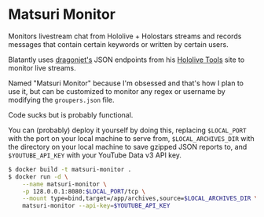 # Matsuri Monitor

Monitors livestream chat from Hololive + Holostars streams and records messages that contain certain keywords or written by certain users.

Blatantly uses [dragonjet's](https://twitter.com/dragonjetmkii) JSON endpoints from his [Hololive Tools](https://hololive.jetri.co/#/) site to monitor live streams.

Named "Matsuri Monitor" because I'm obsessed and that's how I plan to use it, but can be customized to monitor any regex or username by modifying the `groupers.json` file.

Code sucks but is probably functional.

You can (probably) deploy it yourself by doing this, replacing `$LOCAL_PORT` with the port on your local machine to serve from, `$LOCAL_ARCHIVES_DIR` with the directory on your local machine to save gzipped JSON reports to, and `$YOUTUBE_API_KEY` with your YouTube Data v3 API key.

```bash
$ docker build -t matsuri-monitor .
$ docker run -d \
    --name matsuri-monitor \
    -p 128.0.0.1:8080:$LOCAL_PORT/tcp \
    --mount type=bind,target=/app/archives,source=$LOCAL_ARCHIVES_DIR \
    matsuri-monitor --api-key=$YOUTUBE_API_KEY
```

